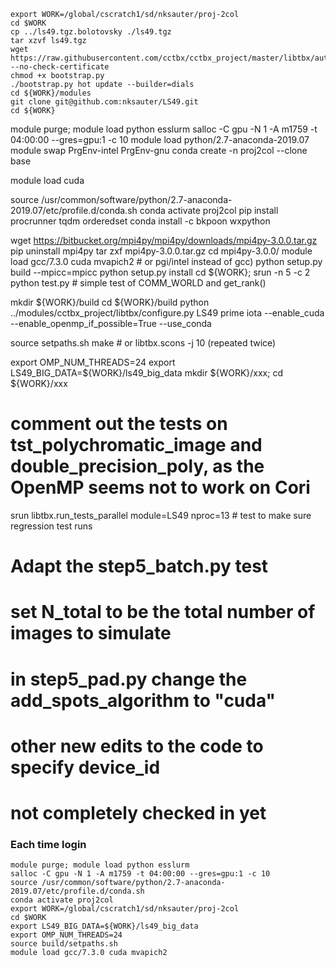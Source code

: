 
```
export WORK=/global/cscratch1/sd/nksauter/proj-2col
cd $WORK
cp ../ls49.tgz.bolotovsky ./ls49.tgz
tar xzvf ls49.tgz
wget https://raw.githubusercontent.com/cctbx/cctbx_project/master/libtbx/auto_build/bootstrap.py --no-check-certificate
chmod +x bootstrap.py
./bootstrap.py hot update --builder=dials
cd ${WORK}/modules
git clone git@github.com:nksauter/LS49.git
cd ${WORK}
```

module purge; module load python esslurm
salloc -C gpu -N 1 -A m1759 -t 04:00:00 --gres=gpu:1 -c 10
module load python/2.7-anaconda-2019.07
module swap PrgEnv-intel PrgEnv-gnu
conda create -n proj2col --clone base

module load cuda

source /usr/common/software/python/2.7-anaconda-2019.07/etc/profile.d/conda.sh
conda activate proj2col
pip install procrunner tqdm orderedset
conda install -c bkpoon wxpython

wget https://bitbucket.org/mpi4py/mpi4py/downloads/mpi4py-3.0.0.tar.gz
pip uninstall mpi4py
tar zxf mpi4py-3.0.0.tar.gz
cd mpi4py-3.0.0/
module load gcc/7.3.0 cuda mvapich2 # or pgi/intel instead of gcc)
python setup.py build --mpicc=mpicc
python setup.py install
cd ${WORK}; srun -n 5 -c 2 python test.py # simple test of COMM_WORLD and get_rank()

mkdir ${WORK}/build
cd ${WORK}/build
python ../modules/cctbx_project/libtbx/configure.py LS49 prime iota --enable_cuda --enable_openmp_if_possible=True --use_conda

source setpaths.sh
make # or libtbx.scons -j 10 (repeated twice)

export OMP_NUM_THREADS=24
export LS49_BIG_DATA=${WORK}/ls49_big_data 
mkdir ${WORK}/xxx; cd ${WORK}/xxx
# comment out the tests on tst_polychromatic_image and double_precision_poly, as the OpenMP seems not to work on Cori
srun libtbx.run_tests_parallel module=LS49 nproc=13 # test to make sure regression test runs

# Adapt the step5_batch.py test
# set N_total to be the total number of images to simulate
# in step5_pad.py change the add_spots_algorithm to "cuda"
# other new edits to the code to specify device_id
# not completely checked in yet

### Each time login
```
module purge; module load python esslurm
salloc -C gpu -N 1 -A m1759 -t 04:00:00 --gres=gpu:1 -c 10
source /usr/common/software/python/2.7-anaconda-2019.07/etc/profile.d/conda.sh
conda activate proj2col
export WORK=/global/cscratch1/sd/nksauter/proj-2col
cd $WORK
export LS49_BIG_DATA=${WORK}/ls49_big_data
export OMP_NUM_THREADS=24
source build/setpaths.sh
module load gcc/7.3.0 cuda mvapich2
```

